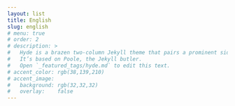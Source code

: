 ```yaml
---
layout: list
title: English
slug: english
# menu: true
# order: 2
# description: >
#   Hyde is a brazen two-column Jekyll theme that pairs a prominent sidebar with uncomplicated content.
#   It’s based on Poole, the Jekyll butler.
#   Open `_featured_tags/hyde.md` to edit this text.
# accent_color: rgb(38,139,210)
# accent_image:
#   background: rgb(32,32,32)
#   overlay:    false
---
```

